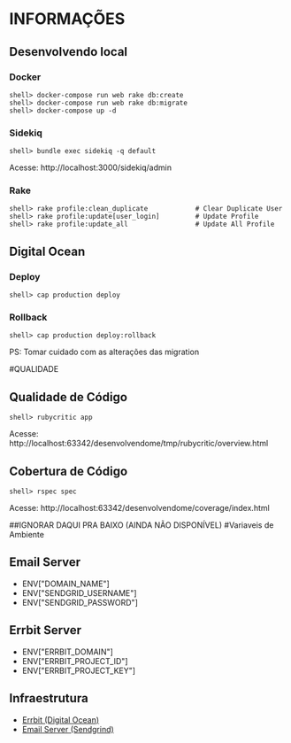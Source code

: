 # INFORMAÇÕES
## Desenvolvendo local
### Docker
```
shell> docker-compose run web rake db:create
shell> docker-compose run web rake db:migrate
shell> docker-compose up -d
```
### Sidekiq
```
shell> bundle exec sidekiq -q default
```
Acesse: http://localhost:3000/sidekiq/admin
### Rake
```
shell> rake profile:clean_duplicate            # Clear Duplicate User
shell> rake profile:update[user_login]         # Update Profile
shell> rake profile:update_all                 # Update All Profile
```

## Digital Ocean
### Deploy
```
shell> cap production deploy
```
### Rollback
```
shell> cap production deploy:rollback
```
PS: Tomar cuidado com as alterações das migration

#QUALIDADE

## Qualidade de Código
```
shell> rubycritic app
```
Acesse: http://localhost:63342/desenvolvendome/tmp/rubycritic/overview.html


## Cobertura de Código

```
shell> rspec spec
```

Acesse: http://localhost:63342/desenvolvendome/coverage/index.html

##IGNORAR DAQUI PRA BAIXO (AINDA NÃO DISPONÍVEL)
#Variaveis de Ambiente

## Email Server
- ENV["DOMAIN_NAME"]
- ENV["SENDGRID_USERNAME"]
- ENV["SENDGRID_PASSWORD"]

## Errbit Server
- ENV["ERRBIT_DOMAIN"]
- ENV["ERRBIT_PROJECT_ID"]
- ENV["ERRBIT_PROJECT_KEY"]

## Infraestrutura

- [Errbit (Digital Ocean)](https://github.com/errbit/errbit)
- [Email Server (Sendgrind)](https://app.sendgrid.com/guide/integrate/langs/smtp)